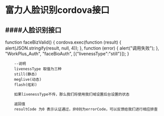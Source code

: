 # 富力人脸识别cordova接口
####人脸识别接口
--
function faceBizValid() {
            cordova.exec(function (result) {
                    alert(JSON.stringify(result, null, 4));
            },
                function (error) {
                    alert("调用失败");
                },
                "WorkPlus_Auth",
                "faceBioAuth", [{"livenessType":"still"}]);
        }
        
        --说明
        livenessType 取值为三种
        still(静态) 
        meglive(动态) 
        flash(炫彩)
        
        如果livenessType不传，那么我们将使用我们域设置后台设置的状态
        
        返回值
        resultCode 为0 表示认证通过，非0则为errorCode，可以反馈给我们进行相应排查


